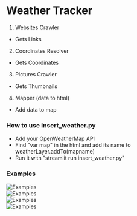 # Weather Tracker  
    
1. Websites Crawler  
 - Gets Links  
  
2. Coordinates Resolver  
 - Gets Coordinates  
  
3. Pictures Crawler  
 - Gets Thumbnails  
  
4. Mapper (data to html)  
 - Add data to map  


### How to use insert_weather.py   
  
 - Add your OpenWeatherMap API  
 - Find "var map" in the html and add its name to weatherLayer.addTo(mapname)  
 - Run it with "streamlit run insert_weather.py"  
  

### Examples  
![Examples](https://i.imgur.com/KMvjRtR.png)  
![Examples](https://i.imgur.com/6v7ZLJK.png)  
![Examples](https://i.imgur.com/cYHUiq9.png)  
![Examples](https://i.imgur.com/QX7bYoS.png)  

  
